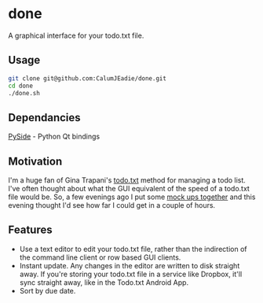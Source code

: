 done
====

A graphical interface for your todo.txt file.

Usage
-----

```sh
git clone git@github.com:CalumJEadie/done.git
cd done
./done.sh
```

Dependancies
------------

[PySide](http://qt-project.org/wiki/Get-PySide) - Python Qt bindings


Motivation
----------

I'm a huge fan of Gina Trapani's [todo.txt](http://todotxt.com/) method for managing a todo list. I've often thought about what the GUI equivalent of the speed of a todo.txt file would be. So, a few evenings ago I put some [mock ups together](http://www.calumjeadie.com/2013/12/01/what-would-a-really-optimised-GUI-for-Todo.txt-look-like%3F.html) and this evening thought I'd see how far I could get in a couple of hours.

Features
--------

- Use a text editor to edit your todo.txt file, rather than the indirection of the command line client or row based GUI clients.
- Instant update. Any changes in the editor are written to disk straight away. If you're storing your todo.txt file in a service like Dropbox, it'll sync straight away, like in the Todo.txt Android App.
- Sort by due date.